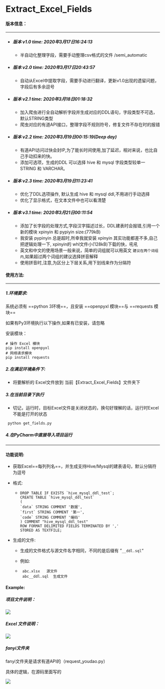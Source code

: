 # Extract_Excel_Fields

#### 版本信息：

-----

- ##### 版本 v1.0    time: 2020年3月17日16:24:13

  - 半自动化整理字段，需要手动整理csv格式的文件 /semi_automatic 

- ##### 版本 v2.0    time: 2020年3月17日20:43:57
  - 自动从Excel中提取字段，需要手动进行翻译，更新v1.0出现的遗留问题，字段后有多余逗号

- ##### 版本 v2.1    time: 2020年3月18日01:18:32
  - 加入爬虫进行全自动解析字段并生成对应的DDL语句，字段类型不可选，默认STRING类型
  - 爬虫对应的有道API接口，整理字段不规则符号，修复文件不存在时的报错

- ##### 版本 v2.2    time: 2020年3月19日00:15:19(Deep day)
  - 有道API访问过快会封IP,为了能长时间使用,加了延迟，相对来说，也比自己手动扣来的快。
  - 添加可选项，生成的DDL 可以选择 hive 和 mysql 字段类型较单一  STRING 和 VARCHAR。

- ##### 版本 v2.3    time: 2020年3月19日11:23:41
  - 优化了DDL选项操作, 默认生成 hive 和 mysql ddl,不用进行手动选择
  - 优化了显示格式，在文本文件中也可以看清楚
  
  
- ##### 版本 v3.1    time: 2020年3月21日00:11:54
  - 添加了长字段的处理方式,字段汉字描述过长，DDL建表时会报错,引用一个新的模块 xpinyin 和 pypiyin size:(779kB)
  - 我安装 pypinyin 总是超时,所幸我就安装 xpinyin 其实功能都差不多,自己把逻辑处理一下, xpinyin的 whl文件小(128kB)下载的快，吼吼
  - 英文和中文的使用场景一般来说，简单的词组就可以用英文 `建议在两个词组内`,如果超过两个词组的建议选择拼音解释
  - 使用拼音时,注意,为区分上下层关系,用下划线来作为分隔符
  
  

#### 使用方法:

----

##### 1.环境要求:

系统必须有 ==python 3环境==，且安装 ==openpyxl 模块==与  ==requests 模块==

如果有Py3环境执行以下操作,如果有已安装，请忽略

安装模块：        

```xml-dtd
# 操作 Excel 模块    
pip install openpyxl        
# 网络请求模块
pip install requests    
```

##### 2.在满足环境条件下:

- 将要解析的 Excel文件放到 当前【Extract_Excel_Fields】文件夹下

##### 3.在当前目录下执行

- 切记，运行时，目标Excel文件是关闭状态的，换句好理解的话，运行时Excel不能是打开的状态

```xml-dtd
 python get_fields.py
```

#####  4.在PyCharm中直接导入项目运行

----



#### 功能说明:

- 获取Excel==每列列名==，并生成支持Hive/Mysql的建表语句，默认分隔符为逗号

- 格式:

  - ```xml-dtd
    DROP TABLE IF EXISTS `hive_mysql_ddl_test`;
    CREATE TABLE `hive_mysql_ddl_test`
    (  
    `data` STRING COMMENT '数据', 
    `first` STRING COMMENT '第一', 
    `code` STRING COMMENT '编码'  
    ) COMMENT "hive_mysql_ddl_test"
    ROW FORMAT DELIMITED FIELDS TERMINATED BY ','
    STORED AS TEXTFILE;
    ```

- 生成的文件:     

  - 生成的文件格式与源文件名字相同，不同的是后缀有    ”`__ddl.sql`“    

  - 例如:        

  - ```xml-dtd
     abc.xlsx   源文件
     abc__ddl.sql  生成文件
    ```

    

#### Example:

##### 项目文件说明：

![](G:\ProgramFiles\SystemTools\markdownpad_ttrar\WordCach\Images\Extract_Excle_Fields\explain.png)



##### Excel 文件说明：

![](G:\ProgramFiles\SystemTools\markdownpad_ttrar\WordCach\Images\Extract_Excle_Fields\excle_file.png)



##### fanyi文件夹

fanyi文件夹是请求有道API的（request_youdao.py）

具体的逻辑，在源码里面写的

![](G:\ProgramFiles\SystemTools\markdownpad_ttrar\WordCach\Images\Extract_Excle_Fields\request_youdao.png)



